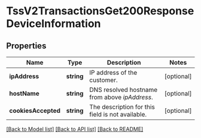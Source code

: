# TssV2TransactionsGet200ResponseDeviceInformation

## Properties
Name | Type | Description | Notes
------------ | ------------- | ------------- | -------------
**ipAddress** | **string** | IP address of the customer. | [optional] 
**hostName** | **string** | DNS resolved hostname from above _ipAddress_. | [optional] 
**cookiesAccepted** | **string** | The description for this field is not available. | [optional] 

[[Back to Model list]](../README.md#documentation-for-models) [[Back to API list]](../README.md#documentation-for-api-endpoints) [[Back to README]](../README.md)


